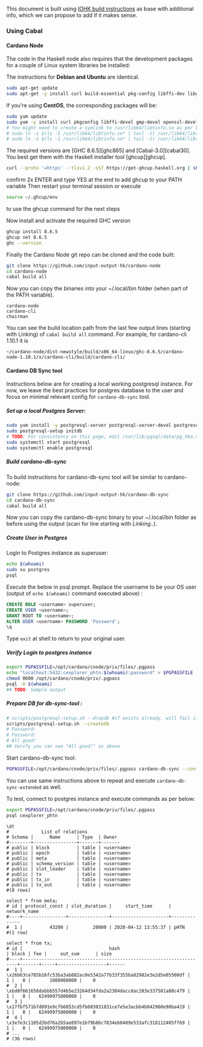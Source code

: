 This document is built using [IOHK build instructions](https://github.com/input-output-hk/cardano-node/blob/master/doc/building-running.md) as base with additional info, which we can propose to add if it makes sense.

### Using Cabal

#### Cardano Node

The code in the Haskell node also requires that the development packages for a couple of Linux system libraries be installed:

The instructions for **Debian and Ubuntu** are identical.
``` bash
sudo apt-get update
sudo apt-get -y install curl build-essential pkg-config libffi-dev libgmp-dev libssl-dev libtinfo-dev libsystemd-dev zlib1g-dev tmux
```

If you're using **CentOS**, the corresponding packages will be:
``` bash
sudo yum update
sudo yum -y install curl pkgconfig libffi-devel gmp-devel openssl-devel ncurses-libs systemd-devel zlib-devel tmux
# You might need to create a symlink to /usr/lib64/libtinfo.so as per below if one does not already exist
# sudo ln -s $(ls -1 /usr/lib64/libtinfo.so* | tail -1) /usr/lib64/libtinfo.so
# sudo ln -s $(ls -1 /usr/lib64/libtinfo.so* | tail -1) /usr/lib64/libtinfo.so.5
```

The required versions are [GHC 8.6.5][ghc865] and [Cabal-3.0][cabal30].
You best get them with the Haskell installer tool [ghcup][ghcup].
``` bash
curl --proto '=https' --tlsv1.2 -sSf https://get-ghcup.haskell.org | sh
```
confirm 2x ENTER and type YES at the end to add ghcup to your PATH variable
Then restart your terminal session or execute 
``` bash
source ~/.ghcup/env
``` 
to use the ghcup command for the next steps

Now install and activate the required GHC version
``` bash
ghcup install 8.6.5
ghcup set 8.6.5
ghc --version
```

Finally the Cardano Node git repo can be cloned and the code built:
``` bash
git clone https://github.com/input-output-hk/cardano-node
cd cardano-node
cabal build all
```

Now you can copy the binaries into your ~/.local/bin folder (when part of the PATH variable).

```
cardano-node
cardano-cli
chairman
```

You can see the build location path from the last few output lines (starting with Linking) of `cabal build all` command.
For example, for cardano-cli 1.10.1 it is 
```
~/cardano-node/dist-newstyle/build/x86_64-linux/ghc-8.6.5/cardano-node-1.10.1/x/cardano-cli/build/cardano-cli/
```
#### Cardano DB Sync tool

Instructions below are for creating a local working postgresql instance. For now, we leave the best practices for postgres database to the user and focus on minimal relevant config for `cardano-db-sync` tool.

##### Set up a local Postgres Server:
``` bash
sudo yum install -y postgresql-server postgresql-server-devel postgresql-contrib postgresql-devel
sudo postgresql-setup initdb
# TODO: For consistency on this page, edit /var/lib/pgsql/data/pg_hba.conf to replace ident with md5 for localhost and 127.0.0.1 (except lines with replication)
sudo systemctl start postgresql
sudo systemctl enable postgresql
```
##### Build cardano-db-sync
To build instructions for cardano-db-sync tool will be similar to cardano-node:
``` bash
git clone https://github.com/input-output-hk/cardano-db-sync
cd cardano-db-sync
cabal build all
```
Now you can copy the cardano-db-sync binary to your ~/.local/bin folder as before using the output (scan for line starting with *Linking..*).

##### Create User in Postgres
Login to Postgres instance as superuser:
``` bash
echo $(whoami)
sudo su postgres
psql
```
Execute the below in psql prompt. Replace the username to be your OS user (output of `echo $(whoami)` command executed above) :
``` sql
CREATE ROLE <username> superuser;
CREATE USER <username>;
GRANT ROOT TO <username>;
ALTER USER <username> PASSWORD 'Password';
\q
```
Type `exit` at shell to return to your original user.

##### Verify Login to postgres instance
``` bash
export PGPASSFILE=/opt/cardano/cnode/priv/files/.pgpass
echo "localhost:5432:cexplorer_phtn:$(whoami):password" > $PGPASSFILE
chmod 0600 /opt/cardano/cnode/priv/.pgpass
psql -U $(whoami)
## TODO: Sample output
```

##### Prepare DB for db-sync-tool :
``` bash
# scripts/postgresql-setup.sh --dropdb #if exists already, will fail if it doesnt - thats OK
scripts/postgresql-setup.sh --createdb
# Password:
# Password:
# All good!
## Verify you can see "All good!" as above
```

Start cardano-db-sync tool:
``` bash
PGPASSFILE=/opt/cardano/cnode/priv/files/.pgpass cardano-db-sync --config /opt/cardano/cnode/files/ptn0.yaml --genesis-file /opt/cardano/cnode/files/genesis.json --socket-path /opt/cardano/cnode/sockets/pbft_node.socket --schema-dir schema/
```

You can use same instructions above to repeat and execute `cardano-db-sync-extended` as well.

To test, connect to postgres instance and execute commands as per below:
``` bash
export PGPASSFILE=/opt/cardano/cnode/priv/files/.pgpass
psql cexplorer_phtn
```
```postgres
\dt
#            List of relations
# Schema |      Name      | Type  | Owner 
#--------+----------------+-------+-------
# public | block          | table | <username>
# public | epoch          | table | <username>
# public | meta           | table | <username>
# public | schema_version | table | <username>
# public | slot_leader    | table | <username>
# public | tx             | table | <username>
# public | tx_in          | table | <username>
# public | tx_out         | table | <username>
#(8 rows)

select * from meta;
# id | protocol_const | slot_duration |     start_time      | network_name 
#----+----------------+---------------+---------------------+--------------
#  1 |          43200 |         20000 | 2020-04-12 13:55:37 | pHTN
#(1 row)

select * from tx;
# id |                                hash                                | block | fee |     out_sum      | size 
#----+--------------------------------------------------------------------+-------+-----+------------------+------
#  1 | \x26b63ce785b16fc53ba3ab882ac0e5342a77b33f355ba82982e3e2d5e05500df |     1 |   0 |       1000000000 |    0
#  2 | \xbd8f661658dabbb557d4b5e23264d34fda2a2304daccdac283e337581a88c479 |     1 |   0 |   62499975000000 |    0
#  3 | \x17fbf571b7d091e9cfb6853cd5fb603031831ce7e5e3acbb4b842960e90ba419 |     1 |   0 |   62499975000000 |    0
#  4 | \x3e7e3c1105d3bd76a2b5ae897e1b79b86c7834e68409e533afc318112405ff69 |     1 |   0 |   62499975000000 |    0
# ...
# (36 rows)
```